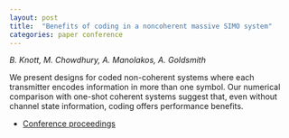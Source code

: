 ```yaml
---
layout: post
title:  "Benefits of coding in a noncoherent massive SIMO system"
categories: paper conference
---
```

_B. Knott, M. Chowdhury, A. Manolakos, A. Goldsmith_

<!--more-->
We present designs for coded non-coherent systems where each transmitter encodes information in more than one symbol.  Our numerical comparison with one-shot coherent systems suggest that, even without channel state information, coding offers performance benefits.

- [Conference proceedings](https://ieeexplore.ieee.org/document/7248676)
